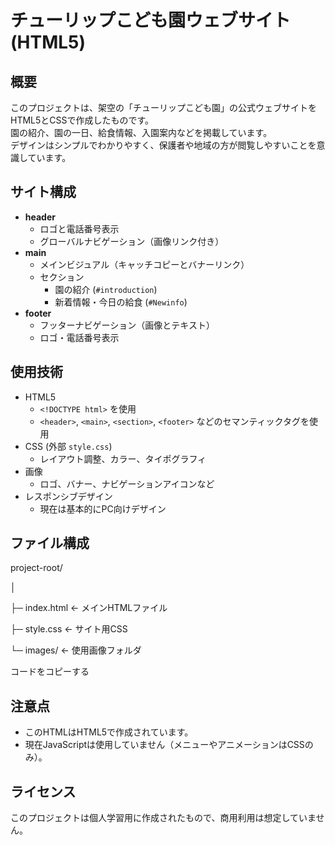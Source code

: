 # チューリップこども園ウェブサイト (HTML5)

## 概要
このプロジェクトは、架空の「チューリップこども園」の公式ウェブサイトをHTML5とCSSで作成したものです。  
園の紹介、園の一日、給食情報、入園案内などを掲載しています。  
デザインはシンプルでわかりやすく、保護者や地域の方が閲覧しやすいことを意識しています。

## サイト構成
- **header**  
  - ロゴと電話番号表示
  - グローバルナビゲーション（画像リンク付き）
- **main**
  - メインビジュアル（キャッチコピーとバナーリンク）
  - セクション
    - 園の紹介 (`#introduction`)
    - 新着情報・今日の給食 (`#Newinfo`)
- **footer**
  - フッターナビゲーション（画像とテキスト）
  - ロゴ・電話番号表示

## 使用技術
- HTML5
  - `<!DOCTYPE html>` を使用
  - `<header>`, `<main>`, `<section>`, `<footer>` などのセマンティックタグを使用
- CSS (外部 `style.css`)
  - レイアウト調整、カラー、タイポグラフィ
- 画像
  - ロゴ、バナー、ナビゲーションアイコンなど
- レスポンシブデザイン
  - 現在は基本的にPC向けデザイン

## ファイル構成
project-root/

│

├─ index.html ← メインHTMLファイル

├─ style.css ← サイト用CSS

└─ images/ ← 使用画像フォルダ

コードをコピーする

## 注意点
- このHTMLはHTML5で作成されています。
- 現在JavaScriptは使用していません（メニューやアニメーションはCSSのみ）。


## ライセンス
このプロジェクトは個人学習用に作成されたもので、商用利用は想定していません。
